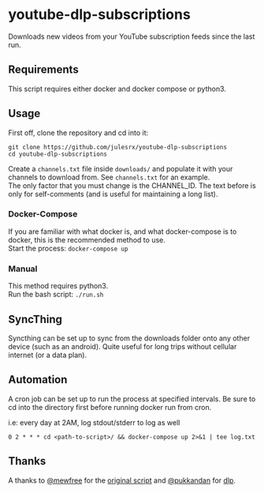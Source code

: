 # youtube-dlp-subscriptions

Downloads new videos from your YouTube subscription feeds since the last run.

## Requirements

This script requires either docker and docker compose or python3.

## Usage

First off, clone the repository and cd into it:

```console
git clone https://github.com/julesrx/youtube-dlp-subscriptions
cd youtube-dlp-subscriptions
```

Create a `channels.txt` file inside `downloads/` and populate it with your channels to download from. See `channels.txt` for an example.  
The only factor that you must change is the CHANNEL_ID. The text before is only for self-comments (and is useful for maintaining a long list).

### Docker-Compose

If you are familiar with what docker is, and what docker-compose is to docker, this is the recommended method to use.  
Start the process: `docker-compose up`

### Manual

This method requires python3.  
Run the bash script: `./run.sh`

## SyncThing

Syncthing can be set up to sync from the downloads folder onto any other device (such as an android). Quite useful for long trips without cellular internet (or a data plan).

## Automation

A cron job can be set up to run the process at specified intervals. Be sure to cd into the directory first before running docker run from cron.

i.e: every day at 2AM, log stdout/stderr to log as well

```cron
0 2 * * * cd <path-to-script>/ && docker-compose up 2>&1 | tee log.txt
```

## Thanks

A thanks to [@mewfree](https://github.com/mewfree) for the [original script](https://github.com/mewfree/youtube-dl-subscriptions) and [@pukkandan](https://github.com/pukkandan) for [dlp](https://github.com/yt-dlp/yt-dlp).
